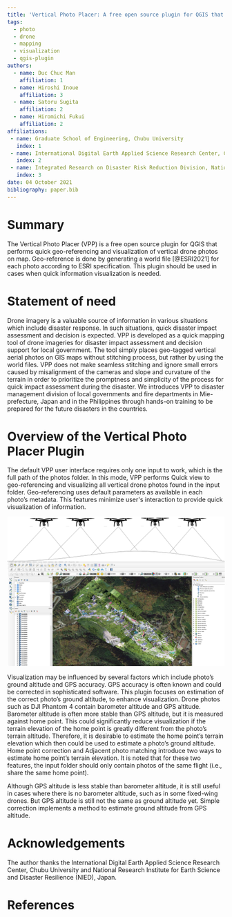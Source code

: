 ```yaml
---
title: 'Vertical Photo Placer: A free open source plugin for QGIS that performs quick placement of vertical drone photos on map'
tags:
  - photo
  - drone
  - mapping
  - visualization
  - qgis-plugin
authors:
  - name: Duc Chuc Man 
    affiliation: 1 
  - name: Hiroshi Inoue 
    affiliation: 3
  - name: Satoru Sugita
    affiliation: 2
  - name: Hiromichi Fukui
    affiliation: 2
affiliations:
 - name: Graduate School of Engineering, Chubu University 
   index: 1
 - name: International Digital Earth Applied Science Research Center, Chubu University 
   index: 2
 - name: Integrated Research on Disaster Risk Reduction Division, National Research Institute for Earth Science and Disaster Resilience
   index: 3
date: 04 October 2021
bibliography: paper.bib
---
```


# Summary

The Vertical Photo Placer (VPP) is a free open source plugin for QGIS that 
performs quick geo-referencing and visualization of vertical drone photos on map.
Geo-reference is done by generating a world file [@ESRI2021] for each photo according to ESRI 
specification. This plugin should be used in cases when quick information visualization 
is needed. 

# Statement of need

Drone imagery is a valuable source of information in various situations which include 
disaster response. In such situations, quick disaster impact assessment and decision 
is expected. VPP is developed as a quick mapping tool of drone imageries for disaster 
impact assessment and decision support for local government. The tool simply places 
geo-tagged vertical aerial photos on GIS maps without stitching process, but rather 
by using the world files. VPP does not make seamless stitching and ignore small errors 
caused by misalignment of the cameras and slope and curvature of the terrain in order 
to prioritize the promptness and simplicity of the process for quick impact assessment 
during the disaster. We introduces VPP to disaster management division of local governments 
and fire departments in Mie-prefecture, Japan and in the Philippines through hands-on 
training to be prepared for the future disasters in the countries. 

# Overview of the Vertical Photo Placer Plugin

The default VPP user interface requires only one input to work, which is the full path 
of the photos folder. In this mode, VPP performs Quick view to geo-referencing and visualizing 
all vertical drone photos found in the input folder. Geo-referencing uses default parameters 
as available in each photo’s metadata. This features minimize user's interaction to provide 
quick visualization of information. 

![Usage of the `Vertical Photo Placer Plugin` for QGIS.\label{fig:plugin_usage}](vpp_example_update.png)

Visualization may be influenced by several factors which include photo’s ground altitude 
and GPS accuracy. GPS accuracy is often known and could be corrected in sophisticated software. 
This plugin focuses on estimation of the correct photo’s ground altitude, to enhance visualization.
Drone photos such as DJI Phantom 4 contain barometer altitude and GPS altitude. Barometer altitude 
is often more stable than GPS altitude, but it is measured against home point.
This could significantly reduce visualization if the terrain elevation of the home point 
is greatly different from the photo’s terrain altitude. Therefore, it is desirable to estimate 
the home point’s terrain elevation which then could be used to estimate a photo’s ground altitude. 
Home point correction and Adjacent photo matching introduce two ways to estimate home point’s terrain elevation. 
It is noted that for these two features, the input folder should only contain photos of the same flight 
(i.e., share the same home point).

Although GPS altitude is less stable than barometer altitude, it is still useful in cases where there is 
no barometer altitude, such as in some fixed-wing drones. But GPS altitude is still not the same as 
ground altitude yet. Simple correction implements a method to estimate ground altitude from GPS altitude.

# Acknowledgements

The author thanks the International Digital Earth Applied Science Research Center, Chubu University 
and National Research Institute for Earth Science and Disaster Resilience (NIED), Japan.

# References

